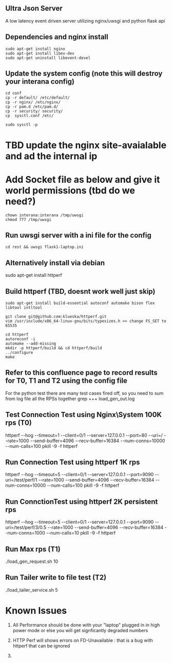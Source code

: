 ## Ultra Json Server

A low latency event driven server utilizing nginx/uwsgi and python flask api

## Dependencies and nginx install
```
sudo apt-get install nginx
sudo apt-get install libev-dev
sudo apt-get uninstall libevent-devel
```

## Update the system config (note this will destroy your interana config)

```
cd conf
cp -r default/ /etc/default/
cp -r nginx/ /etc/nginx/
cp -r pam.d /etc/pam.d/
cp -r security/ security/
cp  sysctl.conf /etc/

sudo sysctl -p
```

# TBD update the nginx site-avaialable and ad the internal ip


# Add Socket file as below and give it world permissions (tbd do we need?)
```
chown interana:interana /tmp/uwsgi
chmod 777 /tmp/uwsgi
```

## Run uwsgi server with a ini file for the config
```
cd rest && uwsgi flask1-laptop.ini
```



## Alternatively install via debian
sudo apt-get install httperf


## Build httperf (TBD, doesnt work well just skip)
```
sudo apt-get install build-essential autoconf automake bison flex libtool intltool

git clone git@github.com:klueska/httperf.git
vim /usr/include/x86_64-linux-gnu/bits/typesizes.h >> change FS_SET to 65535

cd httperf
autoreconf -i
automake --add-missing
mkdir -p httperf/build && cd httperf/build
../configure
make
```

## Refer to this confluence page to record results for T0, T1 and T2 using the config file
For the python test there are many test cases fired off, so you need to sum from log file all the RPSs together
grep +++ load_gen_out.log

## Test Connection Test using Nginx\System 100K rps (T0)
httperf --hog --timeout=1 --client=0/1 --server=127.0.0.1 --port=80 --uri=/ --rate=1000 --send-buffer=4096 --recv-buffer=16384 --num-conns=10000 --num-calls=100
pkill -9 -f httperf

## Run Connection Test using httperf 1K rps 
httperf --hog --timeout=5 --client=0/1 --server=127.0.0.1 --port=9090 --uri=/test/perf/1 --rate=1000 --send-buffer=4096 --recv-buffer=16384 --num-conns=10000 --num-calls=100
pkill -9 -f httperf


## Run ConnctionTest using httperf 2K persistent rps
httperf --hog --timeout=5 --client=0/1 --server=127.0.0.1 --port=9090 --uri=/test/perf/3/0.5 --rate=1000 --send-buffer=4096 --recv-buffer=16384 --num-conns=1000 --num-calls=10
pkill -9 -f httperf


## Run Max rps  (T1)
./load_gen_request.sh 10



## Run Tailer write to file test (T2)
./load_tailer_service.sh 5


# Known Issues


1) All Performance should be done with your "laptop" plugged in in high power mode or else you will get signficantly degraded numbers

2) HTTP Perf will shows errors on FD-Unavailable : that is a bug with httperf that can be ignored

3) 
